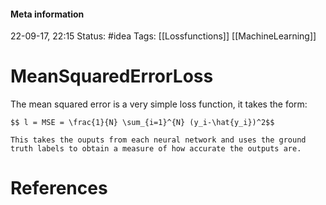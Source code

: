#### Meta information
22-09-17, 22:15
Status: #idea
Tags: [[Lossfunctions]] [[MachineLearning]]





# MeanSquaredErrorLoss
The mean squared error is a very simple loss function, it takes the form: 
```ad-important
$$ l = MSE = \frac{1}{N} \sum_{i=1}^{N} (y_i-\hat{y_i})^2$$

This takes the ouputs from each neural network and uses the ground truth labels to obtain a measure of how accurate the outputs are.
```





# References

